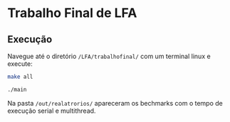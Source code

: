 # Trabalho Final de LFA
## Execução
Navegue até o diretório `/LFA/trabalhofinal/` com um terminal linux e execute:

```bash
make all

./main
```

Na pasta `/out/realatrorios/` apareceram os bechmarks com o tempo de execução serial e multithread.
